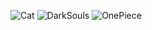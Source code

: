 ![Cat](https://media1.giphy.com/media/LmNwrBhejkK9EFP504/giphy.gif?cid=ecf05e47e2772172ef74d9d295c1a63e89bbe79dc87d6658&rid=giphy.gif=1920px)
![DarkSouls](https://media2.giphy.com/media/IiBlJr6FZTtvi/giphy.gif?cid=ecf05e478c8dbef224501da26ae501bdc1ac7782e6acad46&rid=giphy.gif=1920px)
![OnePiece](https://media1.giphy.com/media/tIZUToOMEFGM0/giphy.gif?cid=ecf05e47484f20ee7a87f354eb50b0b86895e16d288ebb1d&rid=giphy.gif=1920px)


```javascript

```
